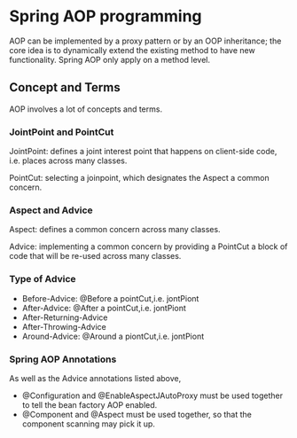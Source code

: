 # Spring AOP programming

AOP can be implemented by a proxy pattern or by an OOP inheritance; the core idea is to dynamically extend the existing method to have new functionality. Spring AOP only apply on a method level.

## Concept and Terms
AOP involves a lot of concepts and terms.

### JointPoint and PointCut
JointPoint: defines a joint interest point that happens on client-side code, i.e. places across many classes. 

PointCut: selecting a joinpoint, which designates the Aspect a common concern.

### Aspect and Advice
Aspect: defines a common concern across many classes. 

Advice: implementing a common concern by providing a PointCut a block of code that will be re-used across many classes.

### Type of Advice
* Before-Advice: @Before a pointCut,i.e. jontPiont
* After-Advice: @After a pointCut,i.e. jontPiont
* After-Returning-Advice
* After-Throwing-Advice
* Around-Advice: @Around a piontCut,i.e. jontPiont

### Spring AOP Annotations

As well as the Advice annotations listed above, 
* @Configuration and @EnableAspectJAutoProxy must be used together to tell the bean factory AOP enabled. 
* @Component and @Aspect must be used together, so that the component scanning may pick it up.


